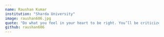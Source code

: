 ```yaml
---
name: Raushan Kumar
institution: "Sharda University"
image: raushan606.jpg
quote: "Do what you feel in your heart to be right. You’ll be criticized anyway."
github: raushan606
---
```

